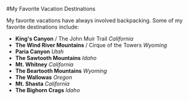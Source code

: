 #My Favorite Vacation Destinations

My favorite vacations have always involved backpacking. Some of my favorite destinations include:

* **King's Canyon** / The John Muir Trail   _California_
* **The Wind River Mountains** / Cirque of the Towers   _Wyoming_
* **Paria Canyon**   _Utah_
* **The Sawtooth Mountains**   _Idaho_
* **Mt. Whitney**   _California_
* **The Beartooth Mountains**   _Wyoming_
* **The Wallowas**   _Oregon_
* **Mt. Shasta**   _California_
* **The Bighorn Crags**   _Idaho_

